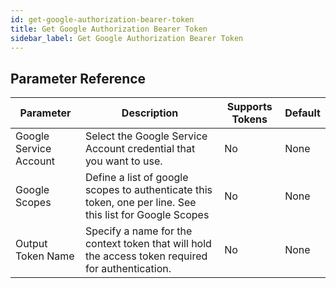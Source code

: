 ```yaml
---
id: get-google-authorization-bearer-token
title: Get Google Authorization Bearer Token
sidebar_label: Get Google Authorization Bearer Token
---
```





## Parameter Reference
| Parameter | Description | Supports Tokens | Default |
| -- | -- | -- | -- |
| Google Service Account | Select the Google Service Account credential that you want to use. | No | None |
| Google Scopes | Define a list of google scopes to authenticate this token, one per line. See this list for Google Scopes | No | None |
| Output Token Name | Specify a name for the context token that will hold the access token required for authentication. | No | None |
